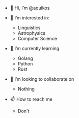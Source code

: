 - 👋 Hi, I’m @aquikos
- 👀 I’m interested in:

    - Linguistics
    - Astrophysics
    - Computer Science

- 🌱 I’m currently learning

    - Golang
    - Python
    - Rust

- 💞️ I’m looking to collaborate on
  
    - Nothing

- 📫 How to reach me

    - Don't
